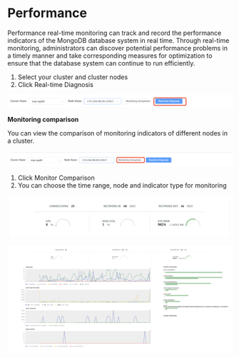 # Performance

Performance real-time monitoring can track and record the performance indicators of the MongoDB database system in real time. Through real-time monitoring, administrators can discover potential performance problems in a timely manner and take corresponding measures for optimization to ensure that the database system can continue to run efficiently.

1. Select your cluster and cluster nodes
2. Click Real-time Diagnosis

![Start Diagnose Session](../../images/whaleal-platform-Images/10-diagnose/start-performance.png)



**Monitoring comparison**

You can view the comparison of monitoring indicators of different nodes in a cluster.

![Start Diagnose Session](../../images/whaleal-platform-Images/10-diagnose/monitor-comparson.png)

1. Click Monitor Comparison
2. You can choose the time range, node and indicator type for monitoring

![Performance](../../images/whaleal-platform-Images/10-diagnose/performance1.png)

![Performance](../../images/whaleal-platform-Images/10-diagnose/performance2.png)

